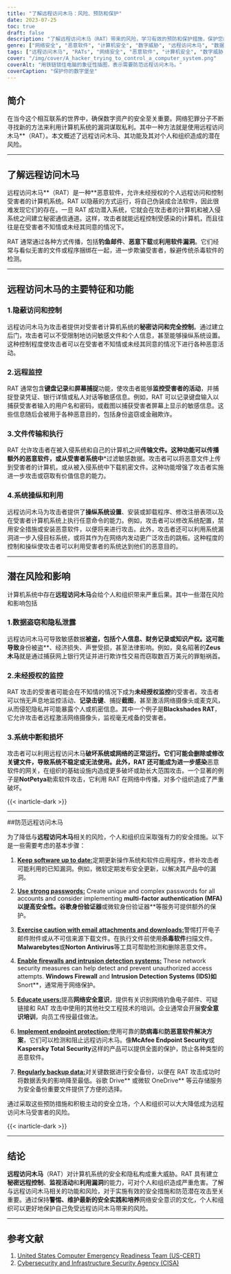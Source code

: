 ```yaml
---
title: "了解远程访问木马：风险、预防和保护"
date: 2023-07-25
toc: true
draft: false
description: "了解远程访问木马（RAT）带来的风险，学习有效的预防和保护措施，保护您的计算机系统和数据安全。"
genre: ["网络安全", "恶意软件", "计算机安全", "数字威胁", "远程访问木马", "数据保护", "隐私权", "网络犯罪", "网络安全", "信息安全"]
tags: ["远程访问木马", "RATs", "网络安全", "恶意软件", "计算机安全", "数字威胁", "数据保护", "隐私泄露", "非法监视", "系统中断", "身份盗窃", "金融欺诈", "网络安全意识", "网络安全", "信息安全", "软件漏洞", "钓鱼电子邮件", "数据盗窃", "系统操纵", "遥控器", "网络安全措施", "端点保护", "强密码", "防火墙", "入侵检测", "数据备份", "数据安全", "网络威胁", "数字安全", "网络防御"]
cover: "/img/cover/A_hacker_trying_to_control_a_computer_system.png"
coverAlt: "用铁链锁住电脑的象征性插图，表示需要防范远程访问木马。"
coverCaption: "保护你的数字堡垒"
---
```


## 简介

在当今这个相互联系的世界中，确保数字资产的安全至关重要。网络犯罪分子不断寻找新的方法来利用计算机系统的漏洞谋取私利。其中一种方法就是使用远程访问木马**（RAT）。本文概述了远程访问木马、其功能及其对个人和组织造成的潜在风险。

______

## 了解远程访问木马

远程访问木马**（RAT）是一种**恶意软件，允许未经授权的个人远程访问和控制受害者的计算机系统。RAT 以隐蔽的方式运行，将自己伪装成合法软件，因此很难发现它们的存在。一旦 RAT 成功潜入系统，它就会在攻击者的计算机和被入侵系统之间建立秘密通信通道。这样，攻击者就能远程控制受感染的计算机，而且往往是在受害者不知情或未经其同意的情况下。

RAT 通常通过各种方式传播，包括**钓鱼邮件**、**恶意下载**或**利用软件漏洞**。它们经常与看似无害的文件或程序捆绑在一起，进一步欺骗受害者，躲避传统杀毒软件的检测。

______

## 远程访问木马的主要特征和功能

### 1.隐蔽访问和控制

远程访问木马为攻击者提供对受害者计算机系统的**秘密访问和完全控制**。通过建立后门，攻击者可以不受限制地访问敏感文件和个人信息，甚至能够操纵系统设置。这种控制程度使攻击者可以在受害者不知情或未经其同意的情况下进行各种恶意活动。

### 2.远程监控

RAT 通常包含**键盘记录**和**屏幕捕捉**功能，使攻击者能够**监控受害者的活动**，并捕捉登录凭证、银行详情或私人对话等敏感信息。例如，RAT 可以记录键盘输入以捕获受害者输入的用户名和密码，或截图以捕获受害者屏幕上显示的敏感信息。这些信息随后会被用于各种恶意目的，包括身份盗窃或金融欺诈。

### 3.文件传输和执行

RAT 允许攻击者在被入侵系统和自己的计算机之间**传输文件。这种功能可以传播额外的恶意软件，或从受害者系统中***过滤敏感数据。攻击者可以将恶意文件上传到受害者的计算机，或从被入侵系统中下载机密文件。这种功能增强了攻击者实施进一步攻击或窃取有价值信息的能力。

### 4.系统操纵和利用

远程访问木马为攻击者提供了**操纵系统设置**、安装或卸载程序、修改注册表项以及在受害者计算机系统上执行任意命令的能力。例如，攻击者可以修改系统配置，禁用安全措施或安装恶意软件，以便将来进行攻击。此外，攻击者还可以利用系统漏洞进一步入侵目标系统，或将其作为在网络内发动更广泛攻击的跳板。这种程度的控制和操纵使攻击者可以利用受害者的系统达到他们的恶意目的。

______

## 潜在风险和影响

计算机系统中存在**远程访问木马**会给个人和组织带来严重后果。其中一些潜在风险和影响包括

### 1.数据盗窃和隐私泄露

远程访问木马可导致敏感数据**被盗，包括个人信息、财务记录或知识产权。这可能导致**身份被盗**、经济损失、声誉受损，甚至法律影响。例如，臭名昭著的**Zeus木马**就是通过捕获网上银行凭证并进行欺诈性交易而窃取数百万美元的罪魁祸首。

### 2.未经授权的监控

RAT 攻击的受害者可能会在不知情的情况下成为**未经授权监控**的受害者。攻击者可以悄无声息地监控活动、**记录击键**、捕捉**截图**，甚至激活网络摄像头或麦克风，从而侵犯隐私并可能暴露个人或机密信息。其中一个例子是**Blackshades RAT**，它允许攻击者远程激活网络摄像头，监视毫无戒备的受害者。

### 3.系统中断和损坏

攻击者可以利用远程访问木马**破坏系统或网络的正常运行。它们可能会删除或修改关键文件，导致系统不稳定或无法使用。此外，RAT 还可能成为进一步感染**恶意软件的网关，在组织的基础设施内造成更多破坏或助长大范围攻击。一个显著的例子是**NotPetya**勒索软件攻击，它利用 RAT 在网络中传播，对多个组织造成了严重破坏。

{{< inarticle-dark >}}
______

##防范远程访问木马

为了降低与**远程访问木马**相关的风险，个人和组织应采取强有力的安全措施。以下是一些需要考虑的基本步骤：

1. [**Keep software up to date:**](https://simeononsecurity.ch/articles/why-you-should-be-using-chocolatey-for-windows-package-management/)定期更新操作系统和软件应用程序，修补攻击者可能利用的已知漏洞。例如，微软定期发布安全更新，以解决其产品中的漏洞。

2. [**Use strong passwords:**](https://simeononsecurity.ch/articles/how-to-create-strong-passwords/) Create unique and complex passwords for all accounts and consider implementing **multi-factor authentication (MFA)以提高安全性。谷歌身份验证器**或微软身份验证器**等服务可提供额外的保护。

3. [**Exercise caution with email attachments and downloads:**](https://simeononsecurity.ch/articles/how-to-identify-phishing/)警惕打开电子邮件附件或从不可信来源下载文件。在执行文件前使用**杀毒软件**扫描文件。**Malwarebytes**或**Norton Antivirus**等工具可帮助检测和删除恶意文件。

4. [**Enable firewalls and intrusion detection systems:**](https://simeononsecurity.ch/articles/seven-essential-network-security-measures-to-protect-your-business/) These network security measures can help detect and prevent unauthorized access attempts. **Windows Firewall** and **Intrusion Detection Systems (IDS)如**Snort**，通常用于网络保护。

5. [**Educate users:**](https://simeononsecurity.ch/cyber-security-career-playbook/managing-a-cyber-security-team/how-to-build-a-security-training-and-awareness-program/)提高**网络安全意识**，提供有关识别网络钓鱼电子邮件、可疑链接和 RAT 攻击中使用的其他社交工程技术的培训。企业通常会开展**安全意识培训**，向员工传授最佳做法。

6. [**Implement endpoint protection:**](https://simeononsecurity.ch/recommendations/anti-virus)使用可靠的**防病毒**和**防恶意软件解决方案**，它们可以检测和阻止远程访问木马。像**McAfee Endpoint Security**或**Kaspersky Total Security**这样的产品可以提供全面的保护，防止各种类型的恶意软件。

7. [**Regularly backup data:**](https://simeononsecurity.ch/articles/what-is-the-3-2-1-backup-rule-and-why-you-should-use-it/)对关键数据进行安全备份，以便在 RAT 攻击成功时将数据丢失的影响降至最低。谷歌 Drive** 或微软 OneDrive** 等云存储服务为安全备份重要文件提供了方便的选择。

通过采取这些预防措施和积极主动的安全立场，个人和组织可以大大降低成为远程访问木马受害者的风险。


{{< inarticle-dark >}}

______

## 结论

**远程访问木马**（RAT）对计算机系统的安全和隐私构成重大威胁。RAT 具有建立**秘密远程控制**、**监视活动**和**利用漏洞**的能力，可对个人和组织造成严重危害。了解与远程访问木马相关的功能和风险，对于实施有效的安全措施和防范潜在攻击至关重要。通过保持**警惕、维护最新的安全实践和培养**网络安全意识的文化，个人和组织可以更好地保护自己免受远程访问木马带来的风险。


______

## 参考文献

1. [United States Computer Emergency Readiness Team (US-CERT)](https://www.us-cert.gov/)
2. [Cybersecurity and Infrastructure Security Agency (CISA)](https://www.cisa.gov/)

